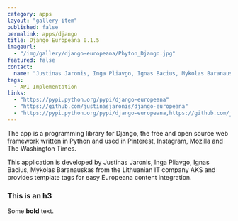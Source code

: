 ```yaml
---
category: apps
layout: "gallery-item"
published: false
permalink: apps/django
title: Django Europeana 0.1.5
imageurl: 
  - "/img/gallery/django-europeana/Phyton_Django.jpg"
featured: false
contact: 
  name: "Justinas Jaronis, Inga Pliavgo, Ignas Bacius, Mykolas Baranauskas from the Lithuanian IT company AKS"
tags: 
  - API Implementation
links: 
  - "https://pypi.python.org/pypi/django-europeana"
  - "https://github.com/justinasjaronis/django-europeana"
  - "https://pypi.python.org/pypi/django-europeana,https://github.com/justinasjaronis/django-europeana"
---
```


The app is a programming library for Django, the free and open source web framework written in Python and used in Pinterest, Instagram, Mozilla and The Washington Times.

This application is developed by Justinas Jaronis, Inga Pliavgo, Ignas Bacius, Mykolas Baranauskas from the Lithuanian IT company AKS and provides template tags for easy Europeana content integration.

### This is an h3

Some **bold** text. 

